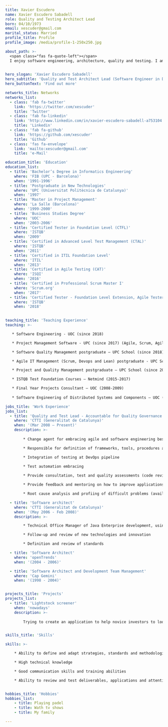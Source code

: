 ```yaml
---
title: Xavier Escudero
name: Xavier Escudero Sabadell
role: Quality and Testing Architect Lead 
born: 04/10/1973
email: xescuder@gmail.com
marital_status: Married
profile_title: Profile
profile_image: /media/profile-1-250x250.jpg

about_path: >-
  <span class="fas fa-quote-left"></span>
  I enjoy software engineering, architecture, quality and testing. I am also a teacher after work. In my spare time I like to watch tv shows. Curious without limits.<span class="fas fa-quote-right"></span>
 

hero_slogan: 'Xavier Escudero Sabadell'
hero_subtitle: 'Quality and Test Architect Lead (Software Engineer in DNA)'
hero_buttonText: 'Find out more'

networks_title: Networks
networks_list:
  - class: 'fab fa-twitter'
    link: 'https://twitter.com/xescuder'
    title: 'Twitter'
  - class: 'fab fa-linkedin'
    link: 'http://www.linkedin.com/in/xavier-escudero-sabadell-a753104'
    title: 'Linkedin'
  - class: 'fab fa-github'
    link: 'https://github.com/xescuder'
    title: 'Github'
  - class: 'fas fa-envelope'
    link: 'mailto:xescuder@gmail.com'
    title: 'e-Mail'

education_title: 'Education'
education_list: 
  - title: 'Bachelor’s Degree in Informatics Engineering'
    where: 'FIB (UPC - Barcelona)'
    when: '1991-1996'
  - title: 'Postgraduate in New Technologies'
    where: 'UPC (Universitat Politècnica de Catalunya)'
    when: '1997'
  - title: 'Master in Project Management'
    where: 'La Salle (Barcelona)'
    when: '1999-2000'
  - title: 'Business Studies Degree'
    where: 'UOC'
    when: '2003-2006'
  - title: 'Certified Tester in Foundation Level (CTFL)'
    where: 'ISTQB'
    when: '2009'
  - title: 'Certified in Advanced Level Test Management (CTAL)'
    where: 'ISTQB'
    when: '2011'
  - title: 'Certified in ITIL Foundation Level'
    where: 'ITIL'
    when: '2013'
  - title: 'Certified in Agile Testing (CAT)'
    where: 'ISQI'
    when: '2016'
  - title: 'Certified in Professional Scrum Master I'
    where: 'Scrum.org'
    when: '2017'
  - title: 'Certified Tester - Foundation Level Extension, Agile Tester'
    where: 'ISTQB'
    when: '2018'
    

teaching_title: 'Teaching Experience'
teaching: >-

   * Software Engineering - UOC (since 2018)

   * Project Management Software - UPC (since 2017) (Agile, Scrum, Agile Testing, Extreme Programming, …)

   * Software Quality Management postgraduate – UPC School (since 2018)

   * Agile IT Management (Scrum, Devops and Lean) postgraduate - UPC School (since 2015)

   * Project and Quality Management postgraduate – UPC School (since 2016)

   * ISTQB Test Foundation Courses – Netmind (2015-2017)

   * Final Year Projects Consultant – UOC (2008-2009)
   
   * Software Engineering of Distributed Systems and Components – UOC (2007-2008)

jobs_title: 'Work Experience'
jobs_list:
  - title: 'Quality and Test Lead - Accountable for Quality Governance Office'
    where: 'CTTI (Generalitat de Catalunya)'
    when: '(Mar 2008 – Present)'
    description: >-
      
        * Change agent for embracing agile and software engineering best practices.

        * Responsible for definition of frameworks, tools, procedures and best practices for testing. Public site at [https://qualitat.solucions.gencat.cat](https://qualitat.solucions.gencat.cat) (after more than 6 years with more than 4K visits by month).

        * Integration of testing at DevOps pipeline 
        
        * Test automation embracing

        * Provide consultation, test and quality assessments (code reviews, performance testing, compatibility testing, mobile certification testing)

        * Provide feedback and mentoring on how to improve applications in efficiency, portability and maintainability. 

        * Root cause analysis and profiing of difficult problems (availability, performance bottlenecks, ...)

  - title: 'Software architect'
    where: 'CTTI (Generalitat de Catalunya)'
    when: '(May 2006 - Feb 2008)'
    description: >-

        * Technical Office Manager of Java Enterprise development, using an standard framework developed in-house, named Canigó, and mandatory for all our suppliers (roadmap definition, technical user support, …)

        * Follow-up and review of new technologies and innovation

        * Definition and review of standards

  - title: 'Software Architect'
    where: 'openTrends'
    when: '(2004 - 2006)'

  - title: 'Software Architect and Development Team Management'
    where: 'Cap Gemini'
    when: '(1998 - 2004)'


projects_title: 'Projects'
projects_list:
  - title: 'Lightstock screener'
    when: 'nowadays'
    description: >-
      
        Trying to create an application to help novice investors to look for the best stocks and how to buy them. Test the app at: [http://lightstock.herokuapp.com](http://lightstock.herokuapp.com)


skills_title: 'Skills'

skills: >-

    * Ability to define and adapt strategies, standards and methodologies. Ability to identify innovation opportunities and tools

    * High technical knowledge

    * Good communication skills and training abilities

    * Ability to review and test deliverables, applications and attention to detail.


hobbies_title: 'Hobbies'
hobbies_list:
    - title: Playing padel
    - title: Wath tv shows
    - title: My family

---
```

